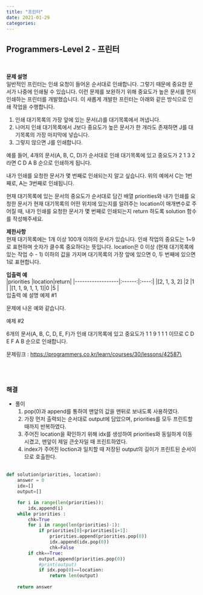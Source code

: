 ```yaml
---
title: "프린터"
date: 2021-01-29
categories:
---
```


## Programmers-Level 2 - 프린터
<br>

<b>문제 설명</b><br>
일반적인 프린터는 인쇄 요청이 들어온 순서대로 인쇄합니다. 그렇기 때문에 중요한 문서가 나중에 인쇄될 수 있습니다. 이런 문제를 보완하기 위해 중요도가 높은 문서를 먼저 인쇄하는 프린터를 개발했습니다. 이 새롭게 개발한 프린터는 아래와 같은 방식으로 인쇄 작업을 수행합니다.

1. 인쇄 대기목록의 가장 앞에 있는 문서(J)를 대기목록에서 꺼냅니다.
2. 나머지 인쇄 대기목록에서 J보다 중요도가 높은 문서가 한 개라도 존재하면 J를 대기목록의 가장 마지막에 넣습니다.
3. 그렇지 않으면 J를 인쇄합니다.

예를 들어, 4개의 문서(A, B, C, D)가 순서대로 인쇄 대기목록에 있고 중요도가 2 1 3 2 라면 C D A B 순으로 인쇄하게 됩니다.

내가 인쇄를 요청한 문서가 몇 번째로 인쇄되는지 알고 싶습니다. 위의 예에서 C는 1번째로, A는 3번째로 인쇄됩니다.

현재 대기목록에 있는 문서의 중요도가 순서대로 담긴 배열 priorities와 내가 인쇄를 요청한 문서가 현재 대기목록의 어떤 위치에 있는지를 알려주는 location이 매개변수로 주어질 때, 내가 인쇄를 요청한 문서가 몇 번째로 인쇄되는지 return 하도록 solution 함수를 작성해주세요.

<b> 제한사항</b><br>
현재 대기목록에는 1개 이상 100개 이하의 문서가 있습니다.
인쇄 작업의 중요도는 1~9로 표현하며 숫자가 클수록 중요하다는 뜻입니다.
location은 0 이상 (현재 대기목록에 있는 작업 수 - 1) 이하의 값을 가지며 대기목록의 가장 앞에 있으면 0, 두 번째에 있으면 1로 표현합니다.

<b>입출력 예</b><br>
|priorities        |location|return|
|------------------|:------:|:----:|
|[2, 1, 3, 2]      |2       |1     |
|[1, 1, 9, 1, 1, 1]|0       |5     |
<br>
입출력 예 설명
예제 #1

문제에 나온 예와 같습니다.

예제 #2

6개의 문서(A, B, C, D, E, F)가 인쇄 대기목록에 있고 중요도가 1 1 9 1 1 1 이므로 C D E F A B 순으로 인쇄합니다.

문제링크 : <https://programmers.co.kr/learn/courses/30/lessons/42587\>

<br><br>

### 해결
* 풀이
    1. pop(0)과 append를 통하여 맨앞의 값을 맨뒤로 보내도록 사용하였다. <br>
    2. 가장 먼저 출력되는 순서대로 output에 담았으며, priorities를 모두 프린트할 때까지 반복하였다. <br>
    3. 주어진 location을 확인하기 위해 idx를 생성하여 priorities와 동일하게 이동시켰고, 맨앞이 제일 큰숫자일 때 프린트하였다. <br>
    4. index가 주어진 loction과 일치할 때 저장된 output의 길이가 프린트된 순서이므로 호출한다. <br><br>


```python 
def solution(priorities, location):
    answer = 0
    idx=[]
    output=[]

    for i in range(len(priorities)):
        idx.append(i)
    while priorities :
        chk=True
        for i in range(len(priorities)-1):
            if priorities[0]<priorities[i+1]:
                priorities.append(priorities.pop(0))
                idx.append(idx.pop(0))
                chk=False
        if chk==True:
            output.append(priorities.pop(0))
            #print(output)
            if idx.pop(0)==location:
                return len(output)
                
    return answer
```

